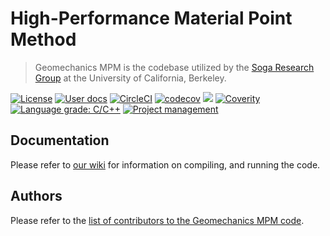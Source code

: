 # High-Performance Material Point Method
> Geomechanics MPM is the codebase utilized by the [Soga Research Group](http://geomechanics.berkeley.edu/) at the University of California, Berkeley.

[![License](https://img.shields.io/badge/license-MIT-blue.svg)](https://raw.githubusercontent.com/geomechanics/mpm/develop/license.md)
[![User docs](https://img.shields.io/badge/user-docs-blue.svg)](https://github.com/geomechanics/mpm/wiki)
[![CircleCI](https://circleci.com/gh/geomechanics/mpm.svg?style=svg)](https://circleci.com/gh/geomechanics/mpm)
[![codecov](https://codecov.io/gh/geomechanics/mpm/branch/develop/graph/badge.svg)](https://codecov.io/gh/geomechanics/mpm)
[![](https://img.shields.io/github/issues-raw/geomechanics/mpm.svg)](https://github.com/geomechanics/mpm/issues)
[![Coverity](https://scan.coverity.com/projects/14389/badge.svg)](https://scan.coverity.com/projects/14389/badge.svg)
[![Language grade: C/C++](https://img.shields.io/lgtm/grade/cpp/g/cb-geo/mpm.svg?logo=lgtm&logoWidth=18)](https://lgtm.com/projects/g/cb-geo/mpm/context:cpp)
[![Project management](https://img.shields.io/badge/projects-view-ff69b4.svg)](https://github.com/geomechanics/mpm/projects/1)

## Documentation

Please refer to [our wiki](https://github.com/geomechanics/mpm/wiki) for information on compiling, and running the code. 

## Authors

Please refer to the [list of contributors to the Geomechanics MPM code](AUTHORS.md).
